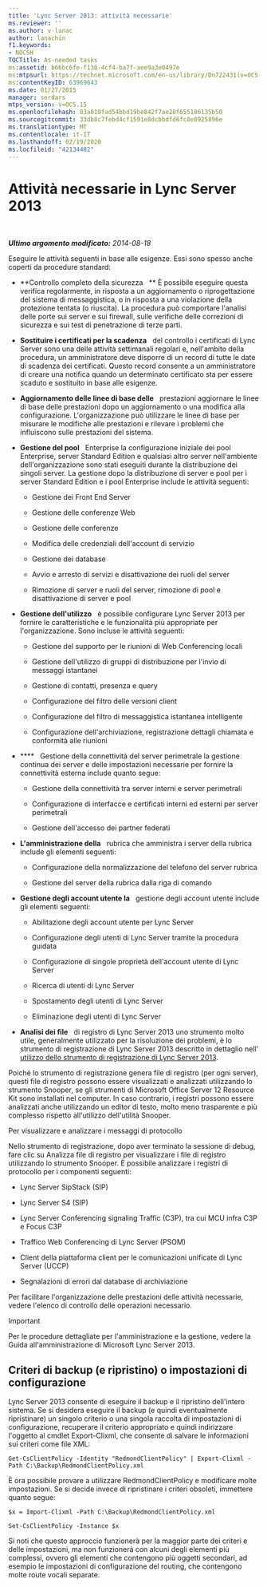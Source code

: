 ```yaml
---
title: 'Lync Server 2013: attività necessarie'
ms.reviewer: ''
ms.author: v-lanac
author: lanachin
f1.keywords:
- NOCSH
TOCTitle: As-needed tasks
ms:assetid: b66bc6fe-f138-4cf4-ba7f-aee9a3e0497e
ms:mtpsurl: https://technet.microsoft.com/en-us/library/Dn722431(v=OCS.15)
ms:contentKeyID: 63969643
ms.date: 01/27/2015
manager: serdars
mtps_version: v=OCS.15
ms.openlocfilehash: 03a819fad54bbd19be842f7ae28f655186135b50
ms.sourcegitcommit: 33db8c7febd4cf1591e8dcbbdfd6fc8e8925896e
ms.translationtype: MT
ms.contentlocale: it-IT
ms.lasthandoff: 02/19/2020
ms.locfileid: "42134482"
---
```

<div data-xmlns="http://www.w3.org/1999/xhtml">

<div class="topic" data-xmlns="http://www.w3.org/1999/xhtml" data-msxsl="urn:schemas-microsoft-com:xslt" data-cs="http://msdn.microsoft.com/">

<div data-asp="https://msdn2.microsoft.com/asp">

# <a name="as-needed-tasks-in-lync-server-2013"></a>Attività necessarie in Lync Server 2013

</div>

<div id="mainSection">

<div id="mainBody">

<span> </span>

_**Ultimo argomento modificato:** 2014-08-18_

Eseguire le attività seguenti in base alle esigenze. Essi sono spesso anche coperti da procedure standard:

  - **Controllo completo della sicurezza   ** È possibile eseguire questa verifica regolarmente, in risposta a un aggiornamento o riprogettazione del sistema di messaggistica, o in risposta a una violazione della protezione tentata (o riuscita). La procedura può comportare l'analisi delle porte sui server e sui firewall, sulle verifiche delle correzioni di sicurezza e sui test di penetrazione di terze parti.

  - **Sostituire i certificati per la scadenza**   del controllo i certificati di Lync Server sono una delle attività settimanali regolari e, nell'ambito della procedura, un amministratore deve disporre di un record di tutte le date di scadenza dei certificati. Questo record consente a un amministratore di creare una notifica quando un determinato certificato sta per essere scaduto e sostituito in base alle esigenze.

  - **Aggiornamento delle linee di base delle**   prestazioni aggiornare le linee di base delle prestazioni dopo un aggiornamento o una modifica alla configurazione. L'organizzazione può utilizzare le linee di base per misurare le modifiche alle prestazioni e rilevare i problemi che influiscono sulle prestazioni del sistema.

  - **Gestione del pool**   Enterprise la configurazione iniziale dei pool Enterprise, server Standard Edition e qualsiasi altro server nell'ambiente dell'organizzazione sono stati eseguiti durante la distribuzione dei singoli server. La gestione dopo la distribuzione di server e pool per i server Standard Edition e i pool Enterprise include le attività seguenti:
    
      - Gestione dei Front End Server
    
      - Gestione delle conferenze Web
    
      - Gestione delle conferenze
    
      - Modifica delle credenziali dell'account di servizio
    
      - Gestione dei database
    
      - Avvio e arresto di servizi e disattivazione dei ruoli del server
    
      - Rimozione di server e ruoli del server, rimozione di pool e disattivazione di server e pool

  - **Gestione dell'utilizzo**   è possibile configurare Lync Server 2013 per fornire le caratteristiche e le funzionalità più appropriate per l'organizzazione. Sono incluse le attività seguenti:
    
      - Gestione del supporto per le riunioni di Web Conferencing locali
    
      - Gestione dell'utilizzo di gruppi di distribuzione per l'invio di messaggi istantanei
    
      - Gestione di contatti, presenza e query
    
      - Configurazione del filtro delle versioni client
    
      - Configurazione del filtro di messaggistica istantanea intelligente
    
      - Configurazione dell'archiviazione, registrazione dettagli chiamata e conformità alle riunioni

  - ****   Gestione della connettività del server perimetrale la gestione continua dei server e delle impostazioni necessarie per fornire la connettività esterna include quanto segue:
    
      - Gestione della connettività tra server interni e server perimetrali
    
      - Configurazione di interfacce e certificati interni ed esterni per server perimetrali
    
      - Gestione dell'accesso dei partner federati

  - **L'amministrazione della**   rubrica che amministra i server della rubrica include gli elementi seguenti:
    
      - Configurazione della normalizzazione del telefono del server rubrica
    
      - Gestione del server della rubrica dalla riga di comando

  - **Gestione degli account utente la**   gestione degli account utente include gli elementi seguenti:
    
      - Abilitazione degli account utente per Lync Server
    
      - Configurazione degli utenti di Lync Server tramite la procedura guidata
    
      - Configurazione di singole proprietà dell'account utente di Lync Server
    
      - Ricerca di utenti di Lync Server
    
      - Spostamento degli utenti di Lync Server
    
      - Eliminazione degli utenti di Lync Server

  - **Analisi dei file**   di registro di Lync Server 2013 uno strumento molto utile, generalmente utilizzato per la risoluzione dei problemi, è lo strumento di registrazione di Lync Server 2013 descritto in dettaglio nell' [utilizzo dello strumento di registrazione di Lync Server 2013](https://technet.microsoft.com/library/gg558599.aspx).

Poiché lo strumento di registrazione genera file di registro (per ogni server), questi file di registro possono essere visualizzati e analizzati utilizzando lo strumento Snooper, se gli strumenti di Microsoft Office Server 12 Resource Kit sono installati nel computer. In caso contrario, i registri possono essere analizzati anche utilizzando un editor di testo, molto meno trasparente e più complesso rispetto all'utilizzo dell'utilità Snooper.

Per visualizzare e analizzare i messaggi di protocollo

Nello strumento di registrazione, dopo aver terminato la sessione di debug, fare clic su Analizza file di registro per visualizzare i file di registro utilizzando lo strumento Snooper. È possibile analizzare i registri di protocollo per i componenti seguenti:

  - Lync Server SipStack (SIP)

  - Lync Server S4 (SIP)

  - Lync Server Conferencing signaling Traffic (C3P), tra cui MCU infra C3P e Focus C3P

  - Traffico Web Conferencing di Lync Server (PSOM)

  - Client della piattaforma client per le comunicazioni unificate di Lync Server (UCCP)

  - Segnalazioni di errori dal database di archiviazione

Per facilitare l'organizzazione delle prestazioni delle attività necessarie, vedere l'elenco di controllo delle operazioni necessario.

<div>


> [!IMPORTANT]  
> Per le procedure dettagliate per l'amministrazione e la gestione, vedere la Guida all'amministrazione di Microsoft Lync Server 2013.



</div>

<div>

## <a name="backup-and-restore-policies-or-configuration-settings"></a>Criteri di backup (e ripristino) o impostazioni di configurazione

Lync Server 2013 consente di eseguire il backup e il ripristino dell'intero sistema. Se si desidera eseguire il backup (e quindi eventualmente ripristinare) un singolo criterio o una singola raccolta di impostazioni di configurazione, recuperare il criterio appropriato e quindi indirizzare l'oggetto al cmdlet Export-Clixml, che consente di salvare le informazioni sui criteri come file XML:

`Get-CsClientPolicy -Identity "RedmondClientPolicy" | Export-Clixml -Path C:\Backup\RedmondClientPolicy.xml`

È ora possibile provare a utilizzare RedmondClientPolicy e modificare molte impostazioni. Se si decide invece di ripristinare i criteri obsoleti, immettere quanto segue:

`$x = Import-Clixml -Path C:\Backup\RedmondClientPolicy.xml`

`Set-CsClientPolicy -Instance $x`

Si noti che questo approccio funzionerà per la maggior parte dei criteri e delle impostazioni, ma non funzionerà con alcuni degli elementi più complessi, ovvero gli elementi che contengono più oggetti secondari, ad esempio le impostazioni di configurazione del routing, che contengono molte route vocali separate.

</div>

</div>

<span> </span>

</div>

</div>

</div>

